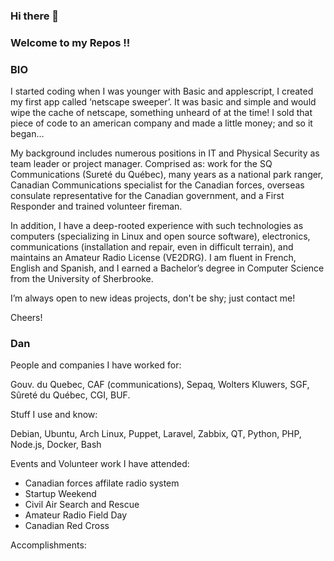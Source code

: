 ### Hi there 👋

### Welcome to my Repos !!

### BIO

I started coding when I was younger with Basic and applescript, I created my first app called  ‘netscape sweeper’.  It was basic and simple and would wipe the cache of netscape, something unheard of at the time!  I sold that piece of code to an american company and made a little money;  and so it began…

My background includes numerous positions in IT and Physical Security as team leader or project manager. Comprised as: work for the SQ Communications (Sureté du Québec), many years as a national park ranger, Canadian Communications specialist for the Canadian forces, overseas consulate representative for the Canadian government, and a First Responder and trained volunteer fireman.

In addition, I have a  deep-rooted experience with such technologies as computers (specializing in Linux and open source software), electronics, communications (installation and repair, even in difficult terrain), and maintains an Amateur Radio License (VE2DRG). I am fluent in French, English and Spanish, and I earned a Bachelor’s degree in Computer Science from the University of Sherbrooke.

I’m always open to new ideas projects, don't be shy; just contact me!

Cheers!

### Dan

People and companies I have worked for:

Gouv. du Quebec, CAF (communications), Sepaq, Wolters Kluwers, SGF, Sûreté du Québec, CGI, BUF.

Stuff I use and know:

Debian, Ubuntu, Arch Linux, Puppet, Laravel, Zabbix, QT, Python, PHP, Node.js, Docker, Bash

Events and Volunteer work I have attended:

- Canadian forces affilate radio system
- Startup Weekend
- Civil Air Search and Rescue
- Amateur Radio Field Day
- Canadian Red Cross

Accomplishments:



<!--
**danregis/danregis** is a ✨ _special_ ✨ repository because its `README.md` (this file) appears on your GitHub profile.

Here are some ideas to get you started:


this is a test1
-this is also a test

- 🔭 I’m currently working on ... this is a test1
- 🌱 I’m currently learning ... this is a test 2
- 👯 I’m looking to collaborate on ...
- 🤔 I’m looking for help with ...
- 💬 Ask me about ...
- 📫 How to reach me: ...
- 😄 Pronouns: ...
- ⚡ Fun fact: ...
-->
